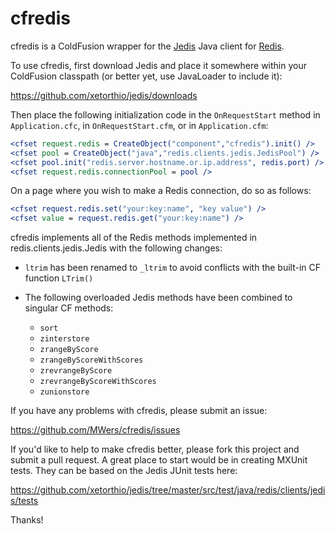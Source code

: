 # cfredis #

cfredis is a ColdFusion wrapper for the [Jedis](https://github.com/xetorthio/jedis/) Java client for [Redis](http://redis.io/).

To use cfredis, first download Jedis and place it somewhere within your ColdFusion classpath (or better yet, use JavaLoader to include it):

https://github.com/xetorthio/jedis/downloads

Then place the following initialization code in the `OnRequestStart` method in `Application.cfc`, in `OnRequestStart.cfm`, or in `Application.cfm`:

```cfm
<cfset request.redis = CreateObject("component","cfredis").init() />
<cfset pool = CreateObject("java","redis.clients.jedis.JedisPool") />
<cfset pool.init("redis.server.hostname.or.ip.address", redis.port) />
<cfset request.redis.connectionPool = pool />
```

On a page where you wish to make a Redis connection, do so as follows:

```cfm
<cfset request.redis.set("your:key:name", "key value") />
<cfset value = request.redis.get("your:key:name") />
```

cfredis implements all of the Redis methods implemented in redis.clients.jedis.Jedis with the following changes:

* `ltrim` has been renamed to `_ltrim` to avoid conflicts with the built-in CF function `LTrim()`

* The following overloaded Jedis methods have been combined to singular CF methods:
    * `sort`
    * `zinterstore`
    * `zrangeByScore`
    * `zrangeByScoreWithScores`
    * `zrevrangeByScore`
    * `zrevrangeByScoreWithScores`
    * `zunionstore`

If you have any problems with cfredis, please submit an issue:

https://github.com/MWers/cfredis/issues

If you'd like to help to make cfredis better, please fork this project and submit a pull request. A great place to start would be in creating MXUnit tests. They can be based on the Jedis JUnit tests here:

https://github.com/xetorthio/jedis/tree/master/src/test/java/redis/clients/jedis/tests

Thanks!
